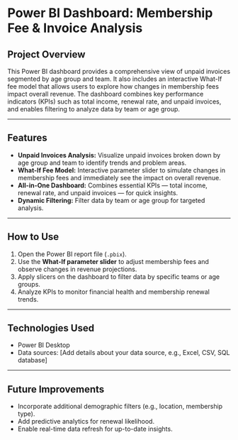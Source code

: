 # Power BI Dashboard: Membership Fee & Invoice Analysis

## Project Overview

This Power BI dashboard provides a comprehensive view of unpaid invoices segmented by age group and team. It also includes an interactive What-If fee model that allows users to explore how changes in membership fees impact overall revenue. The dashboard combines key performance indicators (KPIs) such as total income, renewal rate, and unpaid invoices, and enables filtering to analyze data by team or age group.

---

## Features

- **Unpaid Invoices Analysis:** Visualize unpaid invoices broken down by age group and team to identify trends and problem areas.
- **What-If Fee Model:** Interactive parameter slider to simulate changes in membership fees and immediately see the impact on overall revenue.
- **All-in-One Dashboard:** Combines essential KPIs — total income, renewal rate, and unpaid invoices — for quick insights.
- **Dynamic Filtering:** Filter data by team or age group for targeted analysis.

---

## How to Use

1. Open the Power BI report file (`.pbix`).
2. Use the **What-If parameter slider** to adjust membership fees and observe changes in revenue projections.
3. Apply slicers on the dashboard to filter data by specific teams or age groups.
4. Analyze KPIs to monitor financial health and membership renewal trends.

---

## Technologies Used

- Power BI Desktop
- Data sources: [Add details about your data source, e.g., Excel, CSV, SQL database]

---

## Future Improvements

- Incorporate additional demographic filters (e.g., location, membership type).
- Add predictive analytics for renewal likelihood.
- Enable real-time data refresh for up-to-date insights.

